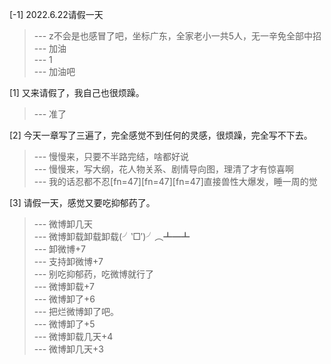
[-1] 2022.6.22请假一天
>--- z不会是也感冒了吧，坐标广东，全家老小一共5人，无一辛免全部中招<br>
>--- 加油<br>
>--- 1<br>
>--- 加油吧<br>

[1] 又来请假了，我自己也很烦躁。
>--- 准了<br>

[2] 今天一章写了三遍了，完全感觉不到任何的灵感，很烦躁，完全写不下去。
>--- 慢慢来，只要不半路完结，啥都好说<br>
>--- 慢慢来，写大纲，花人物关系、剧情导向图，理清了才有惊喜啊<br>
>--- 我的话忍都不忍[fn=47][fn=47][fn=47]直接兽性大爆发，睡一周的觉<br>

[3] 请假一天，感觉又要吃抑郁药了。
>--- 微博卸几天<br>
>--- 微博卸载卸载卸载(╯‵□′)╯︵┻━┻<br>
>--- 卸微博+7<br>
>--- 支持卸微博+7<br>
>--- 别吃抑郁药，吃微博就行了<br>
>--- 微博卸载+7<br>
>--- 微博卸了+6<br>
>--- 把烂微博卸了吧。<br>
>--- 微博卸了+5<br>
>--- 微博卸载几天+4<br>
>--- 微博卸几天+3<br>
